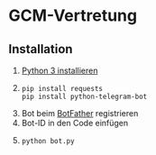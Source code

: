 # GCM-Vertretung
## Installation
1. [Python 3 installieren](https://python.org)
2.     pip install requests
       pip install python-telegram-bot
3. Bot beim [BotFather](https://t.me/BotFather) registrieren
4. Bot-ID in den Code einfügen
5.     python bot.py
